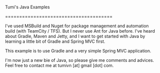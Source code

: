 
Tumi's Java Examples

======================================

I've used MSBuild and Nuget for package management and automation build (with TeamCity / TFS). But I never use Ant for Java before. I've heard about Gradle, Maven and Jetty, and I want to get started with Java by learning a little bit of Gradle and Spring MVC first. 

This example is to use Gradle and a very simple Spring MVC application.

I'm now just a new bie of Java, so please give me comments and advices. Feel free to contact me at tumivn [at] gmail [dot] com. 

